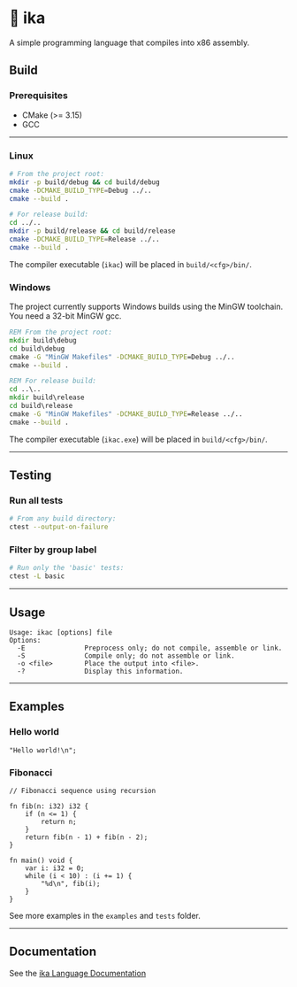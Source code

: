 # 🦑 ika

A simple programming language that compiles into x86 assembly.

## Build

### Prerequisites

* CMake (>= 3.15)
* GCC

---

### Linux

```bash
# From the project root:
mkdir -p build/debug && cd build/debug
cmake -DCMAKE_BUILD_TYPE=Debug ../..
cmake --build .

# For release build:
cd ../..
mkdir -p build/release && cd build/release
cmake -DCMAKE_BUILD_TYPE=Release ../..
cmake --build .
```
The compiler executable (`ikac`) will be placed in `build/<cfg>/bin/`.

### Windows

The project currently supports Windows builds using the MinGW toolchain.
You need a 32-bit MinGW gcc.

```cmd
REM From the project root:
mkdir build\debug
cd build\debug
cmake -G "MinGW Makefiles" -DCMAKE_BUILD_TYPE=Debug ../..
cmake --build .

REM For release build:
cd ..\..
mkdir build\release
cd build\release
cmake -G "MinGW Makefiles" -DCMAKE_BUILD_TYPE=Release ../..
cmake --build .
```

The compiler executable (`ikac.exe`) will be placed in `build/<cfg>/bin/`.

---

## Testing

### Run all tests

```bash
# From any build directory:
ctest --output-on-failure
```

### Filter by group label

```bash
# Run only the 'basic' tests:
ctest -L basic
```

---

## Usage
```
Usage: ikac [options] file
Options:
  -E               Preprocess only; do not compile, assemble or link.
  -S               Compile only; do not assemble or link.
  -o <file>        Place the output into <file>.
  -?               Display this information.
```

---

## Examples

### Hello world
```zig
"Hello world!\n";
```

### Fibonacci
```zig
// Fibonacci sequence using recursion

fn fib(n: i32) i32 {
    if (n <= 1) {
        return n;
    }
    return fib(n - 1) + fib(n - 2);
}

fn main() void {
    var i: i32 = 0;
    while (i < 10) : (i += 1) {
        "%d\n", fib(i);
    }
}
```

See more examples in the `examples` and `tests` folder.

---

## Documentation

See the [ika Language Documentation](doc.md)
